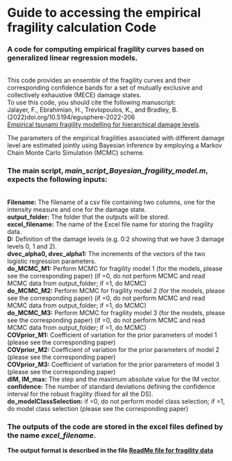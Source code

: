 # Guide to accessing the empirical fragility calculation Code

### A code for computing empirical fragility curves based on generalized linear regression models. 
<br>This code provides an ensemble of the fragility curves and their corresponding confidence bands for a set of mutually exclusive and collectively exhaustive (MECE) damage states. <br>To use this code, you should cite the following manuscript:
<br> Jalayer, F., Ebrahimian, H., Trevlopoulos, K., and Bradley, B. (2022)doi.org/10.5194/egusphere-2022-206 
<br> [Empirical tsunami fragility modelling for hierarchical damage levels](https://doi.org/10.5194/egusphere-2022-206). 

The parameters of the empirical fragilities associated with different damage level are estimated jointly using Bayesian inference by employing a Markov Chain Monte Carlo Simulation (MCMC) scheme.

### The main script, _main_script_Bayesian_fragility_model.m_, expects the following inputs:
<br>**Filename:** The filename of a csv file containing two columns, one for the intensity measure and one for the damage state. 
<br>**output_folder:** The folder that the outputs will be stored.
<br>**excel_filename:** The name of the Excel file name for storing the fragility data. 
<br>**D:** Definition of the damage levels (e.g. 0:2 showing that we have 3 damage levels 0, 1 and 2).
<br>**dvec_alpha0, dvec_alpha1:** The increments of the vectors of the two logistic regression parameters.
<br>**do_MCMC_M1:** Perform MCMC for fragility model 1 (for the models, please see the corresponding paper) (if =0, do not perform MCMC and read MCMC data from output_folder; if =1, do MCMC)
<br>**do_MCMC_M2:** Perform MCMC for fragility model 2 (for the models, please see the corresponding paper) (if =0, do not perform MCMC and read MCMC data from output_folder; if =1, do MCMC)
<br>**do_MCMC_M3:** Perform MCMC for fragility model 3 (for the models, please see the corresponding paper) (if =0, do not perform MCMC and read MCMC data from output_folder; if =1, do MCMC)
<br>**COVprior_M1:** Coefficient of variation for the prior parameters of model 1 (please see the corresponding paper) 
<br>**COVprior_M2:** Coefficient of variation for the prior parameters of model 2 (please see the corresponding paper) 
<br>**COVprior_M3:** Coefficient of variation for the prior parameters of model 3 (please see the corresponding paper) 
<br>**dIM, IM_max:** The step and the maximum absolute value for the IM vector.
<br>**confidence:** The number of standard deviations defining the confidence interval for the robust fragility (fixed for all the DS).
<br>**do_modelClassSelection:** if =0, do not perform model class selection; if =1, do model class selection (please see the corresponding paper) 

### The outputs of the code are stored in the excel files defined by the name _excel_filename_. 
**The output format is described in the file [ReadMe file for fragility data](https://github.com/eurotsunamirisk/etris_data_and_data_products/blob/main/etris_data_products/Fragility_Curves/README.md)**
